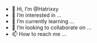 - 👋 Hi, I’m @Hatrixxy
- 👀 I’m interested in ...
- 🌱 I’m currently learning ...
- 💞️ I’m looking to collaborate on ...
- 📫 How to reach me ...

<!---
Hatrixxy/Hatrixxy is a ✨ special ✨ repository because its `README.md` (this file) appears on your GitHub profile.
You can click the Preview link to take a look at your changes.
--->
